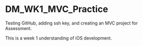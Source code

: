 # DM_WK1_MVC_Practice

Testing GitHub, adding ssh key, and creating an MVC project for Assessment.

This is a week 1 understanding of iOS development.